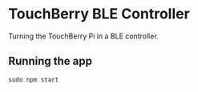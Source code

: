 # TouchBerry BLE Controller

Turning the TouchBerry Pi in a BLE controller.

## Running the app

```shell
sudo npm start
```
